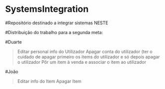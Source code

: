 # SystemsIntegration

#Repositório destinado a integrar sistemas NESTE

#Distribuição do trabalho para a segunda meta:

#Duarte
> Editar personal info do Utilizador
> Apagar conta do utilizador (ter o cuidado de apagar primeiro os items do utilizador e só depois apagar o utilizador
> Pôr um item à venda e associar o item ao utilizador

#João
> Editar info do Item
> Apagar Item
